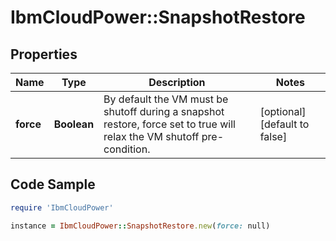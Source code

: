 # IbmCloudPower::SnapshotRestore

## Properties

Name | Type | Description | Notes
------------ | ------------- | ------------- | -------------
**force** | **Boolean** | By default the VM must be shutoff during a snapshot restore, force set to true will relax the VM shutoff pre-condition. | [optional] [default to false]

## Code Sample

```ruby
require 'IbmCloudPower'

instance = IbmCloudPower::SnapshotRestore.new(force: null)
```


